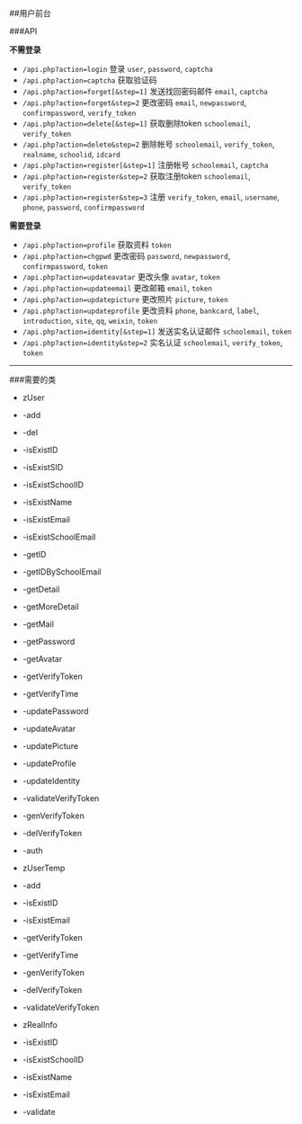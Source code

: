 ##用户前台

###API

**不需登录**
* `/api.php?action=login` 登录 `user`, `password`, `captcha`
* `/api.php?action=captcha` 获取验证码
* `/api.php?action=forget[&step=1]` 发送找回密码邮件 `email`, `captcha`
* `/api.php?action=forget&step=2` 更改密码 `email`, `newpassword`, `confirmpassword`, `verify_token`
* `/api.php?action=delete[&step=1]` 获取删除token `schoolemail`, `verify_token`
* `/api.php?action=delete&step=2` 删除帐号 `schoolemail`, `verify_token`, `realname`, `schoolid`, `idcard`
* `/api.php?action=register[&step=1]` 注册帐号  `schoolemail`, `captcha`
* `/api.php?action=register&step=2` 获取注册token `schoolemail`, `verify_token`
* `/api.php?action=register&step=3` 注册 `verify_token`, `email`, `username`, `phone`, `password`, `confirmpassword`

**需要登录**
* `/api.php?action=profile` 获取资料 `token`
* `/api.php?action=chgpwd` 更改密码 `password`, `newpassword`, `confirmpassword`, `token`
* `/api.php?action=updateavatar` 更改头像 `avatar`, `token`
* `/api.php?action=updateemail` 更改邮箱 `email`, `token`
* `/api.php?action=updatepicture` 更改照片 `picture`, `token`
* `/api.php?action=updateprofile` 更改资料 `phone`, `bankcard`, `label`, `introduction`, `site`, `qq`, `weixin`, `token`
* `/api.php?action=identity[&step=1]` 发送实名认证邮件 `schoolemail`, `token`
* `/api.php?action=identity&step=2` 实名认证 `schoolemail`, `verify_token`, `token`

***

###需要的类
* zUser
 * -add
 * -del
 * -isExistID
 * -isExistSID
 * -isExistSchoolID
 * -isExistName
 * -isExistEmail
 * -isExistSchoolEmail
 * -getID
 * -getIDBySchoolEmail
 * -getDetail
 * -getMoreDetail
 * -getMail
 * -getPassword
 * -getAvatar
 * -getVerifyToken
 * -getVerifyTime
 * -updatePassword
 * -updateAvatar
 * -updatePicture
 * -updateProfile
 * -updateIdentity
 * -validateVerifyToken
 * -genVerifyToken
 * -delVerifyToken
 * -auth
 
* zUserTemp
 * -add
 * -isExistID
 * -isExistEmail
 * -getVerifyToken
 * -getVerifyTime
 * -genVerifyToken
 * -delVerifyToken
 * -validateVerifyToken
 
* zRealInfo
 * -isExistID
 * -isExistSchoolID
 * -isExistName
 * -isExistEmail
 * -validate
